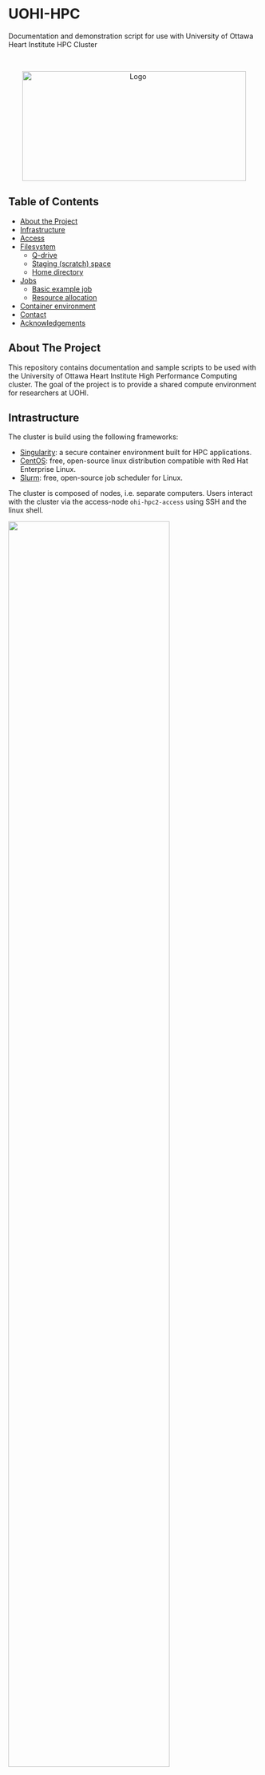# UOHI-HPC
Documentation and demonstration script for use with University of Ottawa Heart Institute HPC Cluster


<!-- PROJECT LOGO -->
<br />
<p align="center">
  <a href="images/uohi-logo.png">
    <img src="images/uohi-logo.png" alt="Logo" width="447.5" height="220">
  </a>
</p>



<!-- TABLE OF CONTENTS -->
## Table of Contents

* [About the Project](#about-the-project)
* [Infrastructure](#intrastructure)
* [Access](#access)
* [Filesystem](#filesystem)
    * [Q-drive](#q-drive)
    * [Staging (scratch) space](#staging-(scratch)-space)
    * [Home directory](#home-directory)
* [Jobs](#jobs)
    * [Basic example job](#basic-example-job)
    * [Resource allocation](#resource-allocation)
* [Container environment](#container-environment)
* [Contact](#contact)
* [Acknowledgements](#acknowledgements)


<!-- ABOUT THE PROJECT -->
## About The Project

This repository contains documentation and sample scripts to be used with the University of Ottawa Heart Institute High Performance Computing cluster. The goal of the project is to provide a shared compute environment for researchers at UOHI.


## Intrastructure
The cluster is build using the following frameworks:
* [Singularity](https://sylabs.io/singularity/): a secure container environment built for HPC applications.
* [CentOS](https://www.centos.org/): free, open-source linux distribution compatible with Red Hat Enterprise Linux.
* [Slurm](https://slurm.schedmd.com/overview.html): free, open-source job scheduler for Linux.

The cluster is composed of nodes, i.e. separate computers. Users interact with the cluster via the access-node `ohi-hpc2-access` using SSH and the linux shell.

<p>
    <img src="images/infrastructure.png" width="80%"/>
</p>

The system currently has one compute node only, which is a Dell R7525. It is equipped as follows:
* Two AMD EPYC 7402 2.8GHz base (3.35GHz boost), 128M cache, 24 core/48 threads for a total of 48 cores/96 threads
* 256 GB of DDR4-3200 memory
* One 1.6TB NVMe U.2 drive
* Five 1.92TB SSD SATA drives
* Three passively cooled Nvidia Quadro RTX 6000 GPU each with 24GB of VRAM

## Access

Access to the cluster is managed by UOHI IT department using users `ottawaheart` credentials. Users must be added to the appropriate workgroup in order to gain access to the cluster. This can be requested from the administrator. 

The access node is open for SSH login from within the UOHI network or using VPN access.

From a Linux or MacOS workstation, the following command can be used to login:
```sh
ssh <username>@ohi-hpc2-access
```

From a Windows workstation, a third-party SSH client can be installed such as [PuTTY](https://www.putty.org/).

After authentication, users will be able to use issue commands to the Slurm scheduler to order to initiate jobs on the cluster. 

## Filesystem

### Q-drive
The cluster shares a common network filesystem, i.e. the `Q-drive` accessible at `/q/` from within the cluster and as drive `Q:\` from the Windows UOHI network. This drive is meant for long term storage, i.e. beyond the execution of a job. The `Q-drive` is an ideal location to store data and code that will be used across the HPC cluster.

The `Q-drive` is stored on a virtual machine backed up as per UOHI policy. It is connected via a 10Gb interface to the access and compute nodes. The protocol used is CIFS in order to provide access from both Linux and Windows systems. Directories within the `Q-drive` correspond to different approved projects and each have 2TB of allocated storage:

* /q/
    * projectA/
        * user1
        * user2
        * common
    * projectB/
        * user3
        * user4
        * common
    * ...

Each project leader is free to organize the storage space as they see fit. However, we suggest creating a subdirectory for each user as shown above as a workspace.


### Staging (scratch) space

The `Q-drive` being a network attached storage facility, the transfer speed and input/output operations per seconds is limited. In order to have rapid file access and avoid bottlenecks during a job execution, each compute node is equipped with SSD and NVMe disks that can be used for temporary storage but with fast access speed.

Each access node is configured with the following directories:
* /staging
    * fast/ : 1.5TB of NVMe PCIe 4.0 storage
    * large/ : 8TB of non-NVMe SSD storage

Data placed within the `/staging` directory is not shared between compute nodes. Users who require high-IOPS storage during a job would copy their data to the staging space, e.g. `/staging/fast/<username>/`, then execute their job and at termination, copy the results back to the `Q-drive` for long-term storage. We provide an example script that demonstrate this concept.

### Home directory

The `/home/<username>` directory on both the access and compute nodes is also shared across the cluster but data placed there is typically only accessible to individual users. We do not suggest using the home directory for long-term storage as there is limited storage space available.

## Jobs

The HPC cluster uses Slurm as a job scheduler. It allows users to request resources from the HPC cluster according to the needs of their specific job for a pre-specified amount of time.

Slurm provides several commands that can be issued to request, cancel and monitor jobs. Slurm manages the queue of jobs being requested by users. The user commands include: sacct, salloc, sattach, sbatch, sbcast, scancel, scontrol, sinfo, sprio, squeue, srun, sshare, sstat, strigger and sview. All of the commands can run anywhere in the cluster. An overview of command functionalities can be found at [Slurm Quickstart](https://slurm.schedmd.com/quickstart.html).

### Basic example job
The list of nodes can be obtained using:
```console
[ptheriault@ohi-hpc2-access ~]$ sinfo
PARTITION AVAIL  TIMELIMIT  NODES  STATE NODELIST 
batch*       up   infinite      1   idle ohi-hpc2-keon01 
```

Nodes are physical computers/servers with a certain number of sockets, CPU threads. The configuration of a node can be requested using the command:

```console
[ptheriault@ohi-hpc2-access ~]$ scontrol show node ohi-hpc2-keon01
NodeName=ohi-hpc2-keon01 Arch=x86_64 CoresPerSocket=24 
   CPUAlloc=0 CPUTot=96 CPULoad=0.16
   AvailableFeatures=(null)
   ActiveFeatures=(null)
   Gres=gpu:3(S:0-1)
   NodeAddr=ohi-hpc2-keon01 NodeHostName=ohi-hpc2-keon01 Version=20.02.4
   OS=Linux 3.10.0-1127.19.1.el7.x86_64 #1 SMP Tue Aug 25 17:23:54 UTC 2020 
   RealMemory=244565 AllocMem=0 FreeMem=230855 Sockets=2 Boards=1
   State=IDLE ThreadsPerCore=2 TmpDisk=0 Weight=1 Owner=N/A MCS_label=N/A
   Partitions=batch 
   BootTime=2020-09-24T14:48:56 SlurmdStartTime=2020-09-24T14:49:21
   CfgTRES=cpu=96,mem=244565M,billing=96,gres/gpu=3
   AllocTRES=
   CapWatts=n/a
   CurrentWatts=0 AveWatts=0
   ExtSensorsJoules=n/s ExtSensorsWatts=0 ExtSensorsTemp=n/s
```
We created a small demonstrated script `test.sh`:
```bash
#!/bin/bash

pwd; hostname; date

echo "Running program on $SLURM_CPUS_ON_NODE CPU cores"

sleep 60
```

And we execute the script on the compute node:
```console
[ptheriault@ohi-hpc2-access ~]$ srun -n1 test.sh
/home/ptheriault
ohi-hpc2-keon01
Wed Oct 21 09:36:56 UTC 2020
Running program on 2 CPU cores
```
During the execution of the above job, we can issue the `squeue` command from another terminal:
```console
[ptheriault@ohi-hpc2-access ~]$ squeue
             JOBID PARTITION     NAME     USER ST       TIME  NODES NODELIST(REASON) 
               155     batch  test.sh ptheriau  R       0:03      1 ohi-hpc2-keon01 
```

A job can be cancelled using the `scancel` command where 155 is the JOB ID listed in the output of `squeue` command:
```console
[ptheriault@ohi-hpc2-access ~]$ scancel 155
```

Once users have jobs running on a particular node, they are allowed to SSH directly into the node in order to monitor the progress of the job. This can also be helpful if a user needs to use SSH tunneling to run a development tool on the cluster such as [Jupyter Notebook](https://jupyter.org/). For example, if we try to SSH into `ohi-hpc2-keon01` without a job running, we get the message:
```console
[ptheriault@my-workstation:~]$ ssh ptheriault@ohi-hpc2-keon01
Access denied by pam_slurm_adopt: you have no active jobs on this node
Connection closed by xxx.xxx.xxx.xxx port 22
[ptheriault@my-workstation:~]$ 
```
Once a job is running, we can login:
```console
[ptheriault@my-workstation:~]$ ssh ptheriault@ohi-hpc2-keon01
Last login: Mon Oct 19 02:21:53 2020 from xxx.xxx.xxx.xxx
[ptheriault@ohi-hpc2-keon01 ~]$ 
```
Note that once the job terminates, the SSH connection to the compute node will also be terminated automatically.

### Resource allocation
A user may want to execute an interactive session on a compute node, i.e. in order to issue commands rather than run a pre-specified script. This can be done with the following command:

```console
[ptheriault@ohi-hpc2-access ~]$ srun --nodes=1 --time=01:00:00 --mem=8GB --cpus-per-task=4 --gres=gpu:1 --pty bash
[ptheriault@ohi-hpc2-keon01 ~]$ squeue
             JOBID PARTITION     NAME     USER ST       TIME  NODES NODELIST(REASON) 
               157     batch     bash ptheriau  R       0:10      1 ohi-hpc2-keon01 
[ptheriault@ohi-hpc2-keon01 ~]$ exit
exit
[ptheriault@ohi-hpc2-access ~]$ 
```

In above console output, we notice that the first line is executed on the access node `ohi-hpc2-access` and the second line is a terminal session now running on the compute node `ohi-hpc2-keon01`. We executed the command `squeue` to show the job queue from the compute node. In many ways, requesting an interactive session is similar to connecting to a machine via SSH. 

We note that the previous commands had some supplemental options. 
* `--time=01:00:00`: set a time limit after which the task will automatically terminate. 
* `--mem=8GB`: requested 8 GB of RAM. 
* `--cpus-per-task=4`: requested 4 CPU threads
* `--gres=gpu:1`: requested 1 GPU accelerator
* `--pty`: specifies that the execution will be in pseudo terminal mode such that output is directed to the screen

The number of GPU requested can be selected from 1 to 3 given the resources available. For example, we can request a single GPU (`--gres=gpu:1`) and use the `nvidia-smi` system management interface command to list the available GPU:
```console
[ptheriault@ohi-hpc2-access ~]$ srun --nodes=1 --time=01:00:00 --mem=8GB --cpus-per-task=4 --gres=gpu:1 --pty bash
[ptheriault@ohi-hpc2-keon01 ~]$ nvidia-smi
Wed Oct 21 10:14:12 2020       
+-----------------------------------------------------------------------------+
| NVIDIA-SMI 450.51.06    Driver Version: 450.51.06    CUDA Version: 11.0     |
|-------------------------------+----------------------+----------------------+
| GPU  Name        Persistence-M| Bus-Id        Disp.A | Volatile Uncorr. ECC |
| Fan  Temp  Perf  Pwr:Usage/Cap|         Memory-Usage | GPU-Util  Compute M. |
|                               |                      |               MIG M. |
|===============================+======================+======================|
|   0  Quadro RTX 6000     On   | 00000000:25:00.0 Off |                    0 |
| N/A   22C    P8    14W / 250W |      0MiB / 22698MiB |      0%      Default |
|                               |                      |                  N/A |
+-------------------------------+----------------------+----------------------+
                                                                               
+-----------------------------------------------------------------------------+
| Processes:                                                                  |
|  GPU   GI   CI        PID   Type   Process name                  GPU Memory |
|        ID   ID                                                   Usage      |
|=============================================================================|
|  No running processes found                                                 |
+-----------------------------------------------------------------------------+
[ptheriault@ohi-hpc2-keon01 ~]$ 

```

We can also request three GPUs by modifying `--gres=gpu:3` as follows:
```console
[ptheriault@ohi-hpc2-access ~]$ srun --nodes=1 --time=01:00:00 --mem=8GB --cpus-per-task=4 --gres=gpu:3 --pty bash
[ptheriault@ohi-hpc2-keon01 ~]$ nvidia-smi
Wed Oct 21 10:16:11 2020       
+-----------------------------------------------------------------------------+
| NVIDIA-SMI 450.51.06    Driver Version: 450.51.06    CUDA Version: 11.0     |
|-------------------------------+----------------------+----------------------+
| GPU  Name        Persistence-M| Bus-Id        Disp.A | Volatile Uncorr. ECC |
| Fan  Temp  Perf  Pwr:Usage/Cap|         Memory-Usage | GPU-Util  Compute M. |
|                               |                      |               MIG M. |
|===============================+======================+======================|
|   0  Quadro RTX 6000     On   | 00000000:25:00.0 Off |                    0 |
| N/A   22C    P8    13W / 250W |      0MiB / 22698MiB |      0%      Default |
|                               |                      |                  N/A |
+-------------------------------+----------------------+----------------------+
|   1  Quadro RTX 6000     On   | 00000000:81:00.0 Off |                    0 |
| N/A   21C    P8    13W / 250W |      0MiB / 22698MiB |      0%      Default |
|                               |                      |                  N/A |
+-------------------------------+----------------------+----------------------+
|   2  Quadro RTX 6000     On   | 00000000:E2:00.0 Off |                    0 |
| N/A   21C    P8    12W / 250W |      0MiB / 22698MiB |      0%      Default |
|                               |                      |                  N/A |
+-------------------------------+----------------------+----------------------+
                                                                               
+-----------------------------------------------------------------------------+
| Processes:                                                                  |
|  GPU   GI   CI        PID   Type   Process name                  GPU Memory |
|        ID   ID                                                   Usage      |
|=============================================================================|
|  No running processes found                                                 |
+-----------------------------------------------------------------------------+
[ptheriault@ohi-hpc2-keon01 ~]$ 
```

## Container environment

*"A container is a standard unit of software that packages up code and all its dependencies so the application runs quickly and reliably from one computing environment to another. Containerized software will always run the same, regardless of the infrastructure."* (source: https://www.docker.com/resources/what-container)

In our case a container environment is particularly attractive because users may need certain libraries/software for their code to run. In such a case, they can create a container, which packages all those dependencies and can run on their own machine just as well as on the cluster.

[Singularity](https://sylabs.io/singularity/) is a secure container environment built for HPC applications. It is installed on the cluster. The main difference between Singularity and other container environment such as Docker is that users are limited to executing tasks without full root access to the system. Singularity is also useful because it stores the container environment as a single `.sif` file that can easily be transferred between computers. 

![](https://tin6150.github.io/psg/fig/vm_vs_container.png)

As a demonstration, we used a GPU-compatible container created from [Nvidia NGC](https://www.nvidia.com/en-us/gpu-cloud/) for the [TensorFlow](https://www.tensorflow.org/) machine learning library. Use used the container described at https://ngc.nvidia.com/catalog/containers/nvidia:tensorflow. We stored the `sif` file at `/q/CIED-AI/singularity_containers/nvcr_tf_20.06.sif`. 

We created a sample Slurm batch script that request specific resources and runs an instance of Jupyter Notebook on port 8888:

```bash
#!/usr/bin/env bash
#SBATCH --job-name=jupyter-gpu
#SBATCH --ntasks=1
#SBATCH --cpus-per-task=4
#SBATCH --ntasks-per-node=1
#SBATCH --time=24:00:00
#SBATCH --mem-per-cpu=2GB
#SBATCH --output=slurm-%A.out
#SBATCH --gres=gpu:1

pwd; hostname; date

export PROJECT_DIR=/q/CIED-AI
export SCRATCH=/staging/fast/ptheriault
export SINGULARITY_TMPDIR=$SCRATCH

srun /usr/local/bin/singularity exec --nv \
        --bind $PROJECT_DIR,$SCRATCH \
        $PROJECT_DIR/singularity_containers/tf_od_api_tf2_nv_custom.sif \
        jupyter lab --ip=0.0.0.0 --port=8888 --allow-root \
        --notebook-dir $PROJECT_DIR
```
We submit the task as a batch job:
```console
[ptheriault@ohi-hpc2-access ~]$ sbatch /q/CIED-AI/singularity_containers/start_tf_test_singularity.sh 
Submitted batch job 164
[ptheriault@ohi-hpc2-access ~]$ 
```
The output is saved as a text file `slurm-164.out`:
```console
/home/ptheriault
ohi-hpc2-keon01
Wed Oct 21 10:49:53 UTC 2020
Usage example: change_mofed_version.sh 4.5-1.0.1
2020-10-21 10:49:57.016725: I tensorflow/stream_executor/platform/default/dso_loader.cc:49] Successfully opened dynamic library$
[I 10:49:59.108 LabApp] jupyter_tensorboard extension loaded.
[I 10:49:59.306 LabApp] JupyterLab extension loaded from /usr/local/lib/python3.6/dist-packages/jupyterlab
[I 10:49:59.306 LabApp] JupyterLab application directory is /usr/local/share/jupyter/lab
[I 10:49:59.496 LabApp] [Jupytext Server Extension] NotebookApp.contents_manager_class is (a subclass of) jupytext.TextFileCont$
[I 10:49:59.601 LabApp] Serving notebooks from local directory: /q/CIED-AI
[I 10:49:59.601 LabApp] The Jupyter Notebook is running at:
[I 10:49:59.601 LabApp] http://hostname:8888/?token=aace208b5d3a6ca333765028f610115a5ea9b3804585b5ba
[I 10:49:59.601 LabApp]  or http://127.0.0.1:8888/?token=aace208b5d3a6ca333765028f610115a5ea9b3804585b5ba
[I 10:49:59.601 LabApp] Use Control-C to stop this server and shut down all kernels (twice to skip confirmation).
[C 10:49:59.608 LabApp]

    To access the notebook, open this file in a browser:
        file:///home/ptheriault/.local/share/jupyter/runtime/nbserver-54851-open.html
    Or copy and paste one of these URLs:
        http://hostname:8888/?token=aace208b5d3a6ca333765028f610115a5ea9b3804585b5ba
     or http://127.0.0.1:8888/?token=aace208b5d3a6ca333765028f610115a5ea9b3804585b5ba
```

In order to connect to the Jupyter Lab session, we must create an SSH tunnel from our workstation to the compute node:
```console
[ptheriault@my-workstation:~]$ ssh -CNL 8888:localhost:8888 ptheriault@ohi-hpc2-keon01

```
If this is correctly running, no output should be shown.

From our workstation, we can now open a browser session using the link we found on the last line of file `slurm-164.out`.

![Jupyter Lab running](images/jupyterlab.png)

<!-- CONTACT -->
## Contact

Pascal Theriault-Lauzier - ptheriault@ottawaheart.ca


<!-- ACKNOWLEDGEMENTS -->
## Acknowledgements
* Timothy Zakutney (UOHI)
* Andre Lecuyer (UOHI)
* Richard Clark (UOHI)
* Pierre Lefevre (UOHI)
* Christine Harvey (MITRE)






